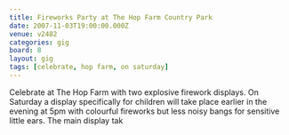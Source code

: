 ```yaml
---
title: Fireworks Party at The Hop Farm Country Park
date: 2007-11-03T19:00:00.000Z
venue: v2482
categories: gig
board: 8
layout: gig
tags: [celebrate, hop farm, on saturday]
---
```

Celebrate at The Hop Farm with two explosive firework displays.   On Saturday a display specifically for children will take place earlier in the evening at 5pm with colourful fireworks but less noisy bangs for sensitive little ears.   The main display tak